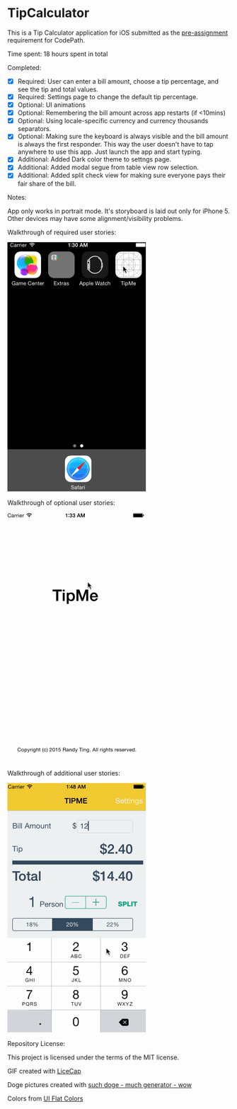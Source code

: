 # TipCalculator

This is a Tip Calculator application for iOS submitted as the [pre-assignment](https://gist.github.com/timothy1ee/7747214) requirement for CodePath.

Time spent: 18 hours spent in total

Completed:

* [x] Required: User can enter a bill amount, choose a tip percentage, and see the tip and total values.
* [x] Required: Settings page to change the default tip percentage.
* [x] Optional: UI animations
* [x] Optional: Remembering the bill amount across app restarts (if <10mins)
* [x] Optional: Using locale-specific currency and currency thousands separators.
* [x] Optional: Making sure the keyboard is always visible and the bill amount is always the first responder. This way the user doesn't have to tap anywhere to use this app. Just launch the app and start typing.
* [x] Additional: Added Dark color theme to settngs page.
* [x] Additional: Added modal segue from table view row selection. 
* [x] Additional: Added split check view for making sure everyone pays their fair share of the bill.

Notes:

App only works in portrait mode. It's storyboard is laid out only for iPhone 5.  Other devices may have some alignment/visibility problems.

Walkthrough of required user stories:

![Video Walkthrough of Required User Stories](150827_TipMe_Demo_Required.gif)

Walkthrough of optional user stories:

![Video Walkthrough of Required User Stories](150827_TipMe_Demo_Optional.gif)

Walkthrough of additional user stories:

![Video Walkthrough of Required User Stories](150827_TipMe_Demo_Additional.gif)

Repository License:

This project is licensed under the terms of the MIT license.

GIF created with [LiceCap](http://www.cockos.com/licecap/)

Doge pictures created with [such doge - much generator - wow](http://dogr.io/)

Colors from [UI Flat Colors](https://flatuicolors.com/)
